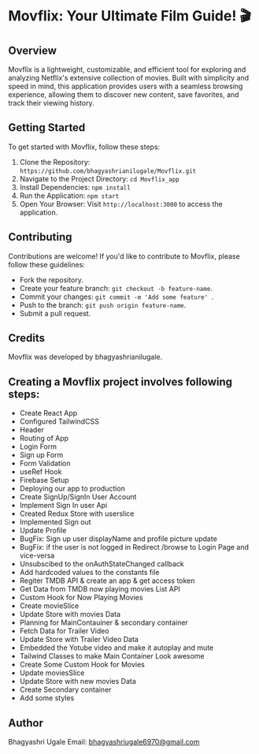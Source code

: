 # Movflix: Your Ultimate Film Guide! 🎬
## Overview
Movflix is a lightweight, customizable, and efficient tool for exploring and analyzing Netflix's extensive collection of movies. Built with simplicity and speed in mind, this application provides users with a seamless browsing experience, allowing them to discover new content, save favorites, and track their viewing history.

## Getting Started
To get started with Movflix, follow these steps:

1. Clone the Repository:
   `https://github.com/bhagyashrianilugale/Movflix.git`
2. Navigate to the Project Directory: 
   `cd Movflix_app`
3. Install Dependencies: 
    `npm install`
4. Run the Application:
    `npm start`
5. Open Your Browser: Visit `http://localhost:3000` to access the application.
## Contributing
Contributions are welcome! If you'd like to contribute to Movflix, please follow these guidelines:
- Fork the repository.
- Create your feature branch: `git checkout -b feature-name`.
- Commit your changes: `git commit -m 'Add some feature' `.
- Push to the branch: `git push origin feature-name`.
- Submit a pull request.

## Credits
Movflix was developed by bhagyashrianilugale.

## Creating a Movflix project involves following steps:
- Create React App
- Configured TailwindCSS
- Header
- Routing of App
- Login Form
- Sign up Form
- Form Validation
- useRef Hook
- Firebase Setup
- Deploying our app to production
- Create SignUp/SignIn User Account
- Implement Sign In user Api
- Created Redux Store with userslice
- Implemented Sign out
- Update Profile
- BugFix: Sign up user displayName and profile picture update
- BugFix: if the user is not logged in Redirect /browse to Login Page and vice-versa
- Unsubscibed to the onAuthStateChanged callback
- Add hardcoded values to the constants file
- Regiter TMDB API & create an app & get access token
- Get Data from TMDB now playing movies List API
- Custom Hook for Now Playing Movies
- Create movieSlice
- Update Store with movies Data
- Planning for MainContauiner & secondary container
- Fetch Data for Trailer Video
- Update Store with Trailer Video Data
- Embedded the Yotube video and make it autoplay and mute
- Tailwind Classes to make Main Container Look awesome
- Create Some Custom Hook for Movies
- Update moviesSlice
- Update Store with new movies Data
- Create Secondary container
- Add some styles
  
## Author
Bhagyashri Ugale
Email: bhagyashriugale6970@gmail.com
